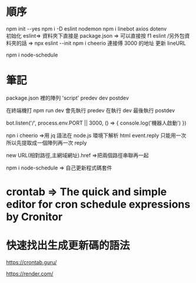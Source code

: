 # 順序

npm init --yes
npm i -D eslint nodemon
npm i linebot axios dotenv  
初始化 eslint=> 資料夾下直接是 package.json => 可以直接按 f1 eslint /另外包資料夾的話 => npx eslint --init
npm i cheerio
連接傅 3000 的地址 更新 lineURL

npm i node-schedule

# 筆記

package.json 裡的陣列 'script'
predev
dev
postdev

在終端機打 npm run dev
會先執行 predev
在執行 dev
最後執行 postdev

bot.listen('/', process.env.PORT || 3000, () => {
console.log('機器人啟動')
})

npn i cheerio =>用 jq 語法在 node.js 環境下解析 html
event.reply 只能用一次
所以先提取成一個陣列再一次 reply

new URL(相對路徑,主網域網址).href =>把兩個路徑串聯再一起

npm i node-schedule => 自己更新程式碼套件

# crontab => The quick and simple editor for cron schedule expressions by Cronitor

# 快速找出生成更新碼的語法

https://crontab.guru/

https://render.com/

